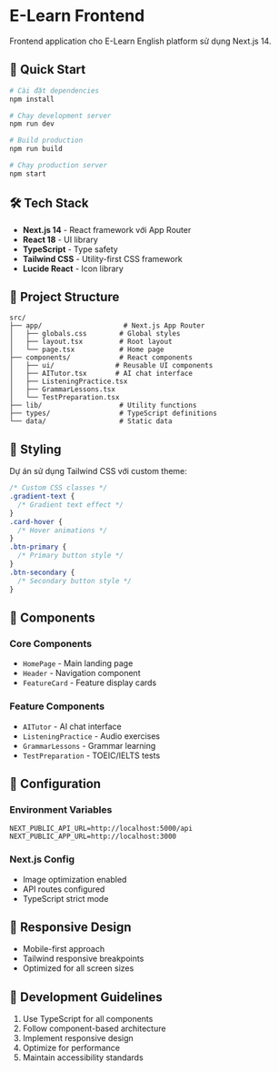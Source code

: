 # E-Learn Frontend

Frontend application cho E-Learn English platform sử dụng Next.js 14.

## 🚀 Quick Start

```bash
# Cài đặt dependencies
npm install

# Chạy development server
npm run dev

# Build production
npm run build

# Chạy production server
npm start
```

## 🛠️ Tech Stack

- **Next.js 14** - React framework với App Router
- **React 18** - UI library
- **TypeScript** - Type safety
- **Tailwind CSS** - Utility-first CSS framework
- **Lucide React** - Icon library

## 📁 Project Structure

```
src/
├── app/                    # Next.js App Router
│   ├── globals.css        # Global styles
│   ├── layout.tsx         # Root layout
│   └── page.tsx           # Home page
├── components/            # React components
│   ├── ui/               # Reusable UI components
│   ├── AITutor.tsx       # AI chat interface
│   ├── ListeningPractice.tsx
│   ├── GrammarLessons.tsx
│   └── TestPreparation.tsx
├── lib/                   # Utility functions
├── types/                 # TypeScript definitions
└── data/                  # Static data
```

## 🎨 Styling

Dự án sử dụng Tailwind CSS với custom theme:

```css
/* Custom CSS classes */
.gradient-text {
  /* Gradient text effect */
}
.card-hover {
  /* Hover animations */
}
.btn-primary {
  /* Primary button style */
}
.btn-secondary {
  /* Secondary button style */
}
```

## 🧩 Components

### Core Components

- `HomePage` - Main landing page
- `Header` - Navigation component
- `FeatureCard` - Feature display cards

### Feature Components

- `AITutor` - AI chat interface
- `ListeningPractice` - Audio exercises
- `GrammarLessons` - Grammar learning
- `TestPreparation` - TOEIC/IELTS tests

## 🔧 Configuration

### Environment Variables

```env
NEXT_PUBLIC_API_URL=http://localhost:5000/api
NEXT_PUBLIC_APP_URL=http://localhost:3000
```

### Next.js Config

- Image optimization enabled
- API routes configured
- TypeScript strict mode

## 📱 Responsive Design

- Mobile-first approach
- Tailwind responsive breakpoints
- Optimized for all screen sizes

## 🎯 Development Guidelines

1. Use TypeScript for all components
2. Follow component-based architecture
3. Implement responsive design
4. Optimize for performance
5. Maintain accessibility standards
